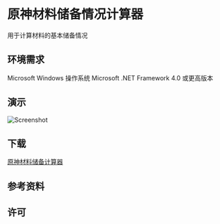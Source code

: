 ﻿# 原神材料储备情况计算器
用于计算材料的基本储备情况

## 环境需求
Microsoft Windows 操作系统
Microsoft .NET Framework 4.0 或更高版本

## 演示
![Screenshot](https://github.com/chenshaoju/GenshinImpactCraftingReservesCalculator/DEMO.GIF?raw=true)

## 下载
[原神材料储备计算器](https://github.com/chenshaoju/GenshinImpactCraftingReservesCalculator/releases)

## 参考资料

## 许可
